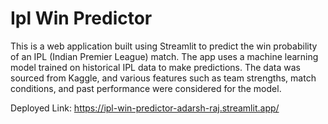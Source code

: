 # Ipl Win Predictor

This is a web application built using Streamlit to predict the win probability of an IPL (Indian Premier League) match. The app uses a machine learning model trained on historical IPL data to make predictions. The data was sourced from Kaggle, and various features such as team strengths, match conditions, and past performance were considered for the model.

Deployed Link: https://ipl-win-predictor-adarsh-raj.streamlit.app/